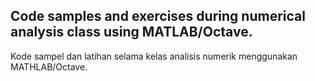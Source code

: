 Code samples and exercises during numerical analysis class using MATLAB/Octave.
---------------------------------------------------------------------------------
Kode sampel dan latihan selama kelas analisis numerik menggunakan MATHLAB/Octave.

